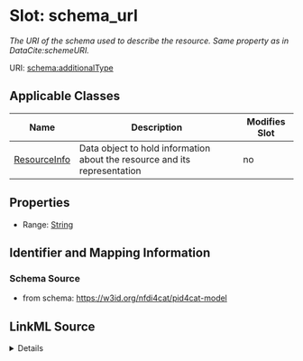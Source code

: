 # Slot: schema_url


_The URI of the schema used to describe the resource.  Same property as in DataCite:schemeURI._



URI: [schema:additionalType](http://schema.org/additionalType)



<!-- no inheritance hierarchy -->




## Applicable Classes

| Name | Description | Modifies Slot |
| --- | --- | --- |
[ResourceInfo](ResourceInfo.md) | Data object to hold information about the resource and its representation |  no  |







## Properties

* Range: [String](String.md)





## Identifier and Mapping Information







### Schema Source


* from schema: https://w3id.org/nfdi4cat/pid4cat-model




## LinkML Source

<details>
```yaml
name: schema_url
description: The URI of the schema used to describe the resource.  Same property as
  in DataCite:schemeURI.
from_schema: https://w3id.org/nfdi4cat/pid4cat-model
rank: 1000
slot_uri: schema:additionalType
alias: schema_url
domain_of:
- ResourceInfo
range: string

```
</details>